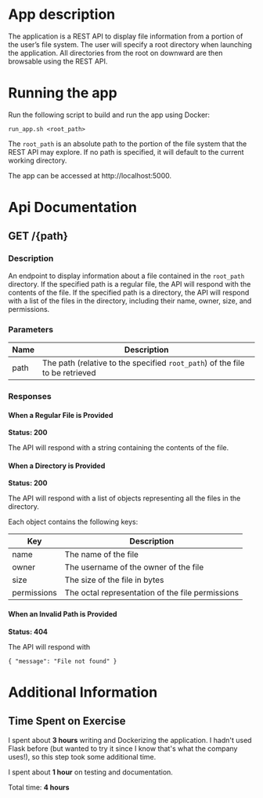 # App description
The application is a REST API to display file information from a portion of the user’s file system. The user will specify a root directory when launching the application. All directories from the root on downward are then browsable using the REST API.

# Running the app
Run the following script to build and run the app using Docker:

```
run_app.sh <root_path>
```

The `root_path` is an absolute path to the portion of the file system that the REST API may explore. If no path is specified, it will default to the current working directory.

The app can be accessed at http://localhost:5000.

# Api Documentation
## GET /{path}
### Description
An endpoint to display information about a file contained in the  `root_path` directory.
If the specified path is a regular file, the API will respond with the contents of the file. If the specified path is a directory, the API will respond with a list of the files in the directory, including their name, owner, size, and permissions.

### Parameters
| Name   | Description |
| ------ | ----------- |
| path   | The path (relative to the specified `root_path`) of the file to be retrieved |

### Responses

#### When a Regular File is Provided
**Status: 200**

The API will respond with a string containing the contents of the file.

#### When a Directory is Provided
**Status: 200**

The API will respond with a list of objects representing all the files in the directory.

Each object contains the following keys:

| Key         | Description |
| ------      | ----------- |
| name        | The name of the file |
| owner       | The username of the owner of the file |
| size        | The size of the file in bytes |
| permissions | The octal representation of the file permissions |

#### When an Invalid Path is Provided
**Status: 404**

The API will respond with

```
{ "message": "File not found" }
```

# Additional Information
## Time Spent on Exercise

I spent about **3 hours** writing and Dockerizing the application. I hadn't used Flask before (but wanted to try it since I know that's what the company uses!), so this step took some additional time.

I spent about **1 hour** on testing and documentation.

Total time: **4 hours**
